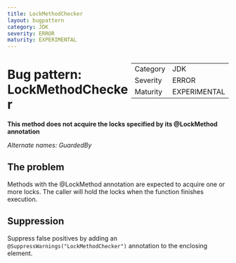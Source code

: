 ```yaml
---
title: LockMethodChecker
layout: bugpattern
category: JDK
severity: ERROR
maturity: EXPERIMENTAL
---
```


<!--
*** AUTO-GENERATED, DO NOT MODIFY ***
To make changes, edit the @BugPattern annotation or the explanation in docs/bugpattern.
-->

<div style="float:right;"><table id="metadata">
<tr><td>Category</td><td>JDK</td></tr>
<tr><td>Severity</td><td>ERROR</td></tr>
<tr><td>Maturity</td><td>EXPERIMENTAL</td></tr>
</table></div>

# Bug pattern: LockMethodChecker
__This method does not acquire the locks specified by its @LockMethod annotation__

_Alternate names: GuardedBy_

## The problem
Methods with the @LockMethod annotation are expected to acquire one or more locks. The caller will hold the locks when the function finishes execution.

## Suppression
Suppress false positives by adding an `@SuppressWarnings("LockMethodChecker")` annotation to the enclosing element.
